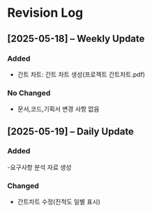 # Revision Log

## [2025-05-18] – Weekly Update

### Added
  - 간트 차트: 간트 차트 생성(프로젝트 간트차트.pdf)

### No Changed
  - 문서,코드,기획서 변경 사항 없음


## [2025-05-19] – Daily Update

### Added
  -요구사항 분석 자료 생성

### Changed
  - 간트차트 수정(진척도 일별 표시)
  
